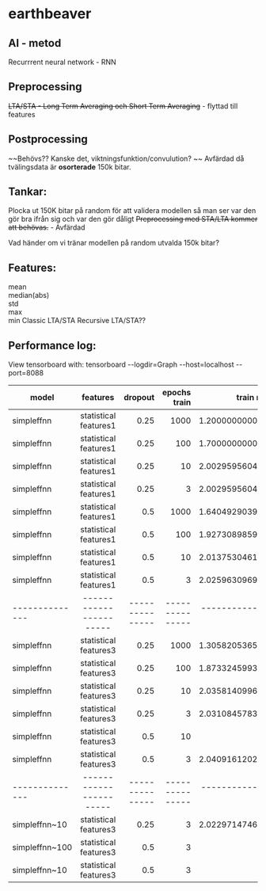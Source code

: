 # earthbeaver

## AI - metod
Recurrrent neural network - RNN

## Preprocessing
~~LTA/STA - Long Term Averaging och Short Term Averaging~~ - flyttad till features

## Postprocessing
~~Behövs?? Kanske det, viktningsfunktion/convulution?  ~~
Avfärdad då tvälingsdata är **osorterade** 150k bitar.



## Tankar:
Plocka ut 150K bitar på random för att validera modellen så man ser var den gör bra ifrån sig och var den gör dåligt
~~Preprocessing med STA/LTA kommer att behövas.~~ - Avfärdad

Vad händer om vi tränar modellen på random utvalda 150k bitar?

## Features:
mean  
median(abs)  
std  
max  
min
Classic LTA/STA
Recursive LTA/STA??

##  Performance log:
View tensorboard with: tensorboard --logdir=Graph --host=localhost --port=8088

| model         | features              | dropout       |epochs train   | train mae     | test mae |
| ------------- |:---------------------:|--------------:|--------------:| -------------:| --------:|
| simpleffnn    | statistical features1 | 0.25          | 1000          |1.2000000000000| 1.800    |
| simpleffnn    | statistical features1 | 0.25          | 100           |1.7000000000000| 1.672    |
| simpleffnn    | statistical features1 | 0.25          | 10            |2.0029595604348| 1.537    |
| simpleffnn    | statistical features1 | 0.25          | 3             |2.0029595604348| 1.540    |
| simpleffnn    | statistical features1 | 0.5           | 1000          |1.6404929039735| 1.650    |
| simpleffnn    | statistical features1 | 0.5           | 100           |1.9273089859860| 1.596    |
| simpleffnn    | statistical features1 | 0.5           | 10            |2.0137530461991| 1.531    |
| simpleffnn    | statistical features1 | 0.5           | 3             |2.0259630969190| 1.497    |
| --------------|-----------------------|---------------|---------------|---------------|----------|
| simpleffnn    | statistical features3 | 0.25          | 1000          |1.3058205365700| 1.830    |
| simpleffnn    | statistical features3 | 0.25          | 100           |1.8733245993213| 1.622    |
| simpleffnn    | statistical features3 | 0.25          | 10            |2.0358140996289| 1.522    |
| simpleffnn    | statistical features3 | 0.25          | 3             |2.0310845783116| 1.489    |
| simpleffnn    | statistical features3 | 0.5           | 10            |               |          |
| simpleffnn    | statistical features3 | 0.5           | 3             |2.0409161202138| 1.471    |
| --------------|-----------------------|---------------|---------------|---------------|----------|
| simpleffnn~10 | statistical features3 | 0.25          | 3             |2.0229714746295| 1.484    |
| simpleffnn~100| statistical features3 | 0.5           | 3             |               |          |
| simpleffnn~10 | statistical features3 | 0.5           | 3             |               |          |












